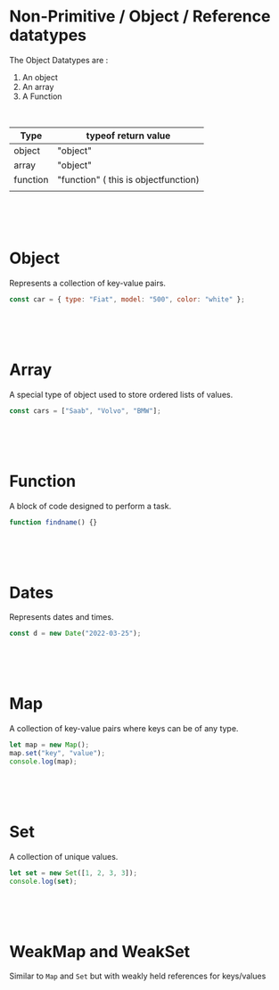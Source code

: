# Non-Primitive / Object / Reference datatypes

The Object Datatypes are :

1. An object
2. An array
3. A Function

&nbsp;

| Type     | typeof return value                  |
| -------- | ------------------------------------ |
| object   | "object"                             |
| array    | "object"                             |
| function | "function" ( this is objectfunction) |
|          |                                      |

&nbsp;

&nbsp;

# Object

Represents a collection of key-value pairs.

```js
const car = { type: "Fiat", model: "500", color: "white" };
```

&nbsp;

&nbsp;

# Array

A special type of object used to store ordered lists of values.

```js
const cars = ["Saab", "Volvo", "BMW"];
```

&nbsp;

&nbsp;

# Function

A block of code designed to perform a task.

```js
function findname() {}
```

&nbsp;

&nbsp;

# Dates

Represents dates and times.

```js
const d = new Date("2022-03-25");
```

&nbsp;

&nbsp;

# Map

A collection of key-value pairs where keys can be of any type.

```js
let map = new Map();
map.set("key", "value");
console.log(map);
```

&nbsp;

&nbsp;

# Set

A collection of unique values.

```js
let set = new Set([1, 2, 3, 3]);
console.log(set);
```

&nbsp;

&nbsp;

# WeakMap and WeakSet

Similar to `Map` and `Set` but with weakly held references for keys/values
